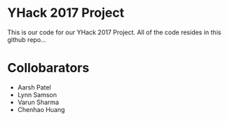 # YHack 2017 Project


This is our code for our YHack 2017 Project. All of the code resides in this github repo...
# Collobarators
- Aarsh Patel
- Lynn Samson
- Varun Sharma
- Chenhao Huang


